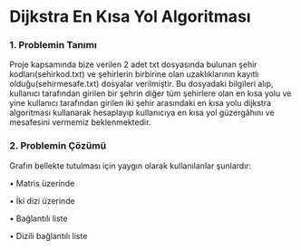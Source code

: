 # Dijkstra En Kısa Yol Algoritması

### 1. Problemin Tanımı

Proje kapsamında bize verilen 2 adet txt dosyasında bulunan şehir kodları(sehirkod.txt) ve şehirlerin birbirine olan uzaklıklarının kayıtlı olduğu(sehirmesafe.txt) dosyalar verilmiştir. Bu dosyadaki bilgileri alıp, kullanıcı tarafından girilen bir şehrin diğer tüm şehirlere olan en kısa yolu ve yine kullanıcı tarafından girilen iki şehir arasındaki en kısa yolu dijkstra algoritması kullanarak hesaplayıp kullanıcıya en kısa yol güzergâhını ve mesafesini vermemiz beklenmektedir.

### 2. Problemin Çözümü
 
 Grafın bellekte tutulması için yaygın olarak kullanılanlar şunlardır: 
 
   •	Matris üzerinde 

   •	İki dizi üzerinde 

   •	Bağlantılı liste 

   •	Dizili bağlantılı liste


